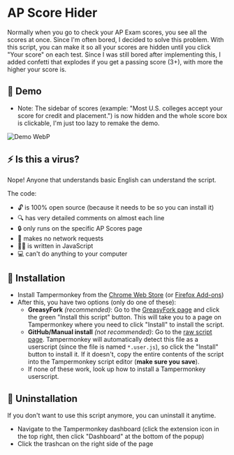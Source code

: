 # AP Score Hider

Normally when you go to check your AP Exam scores, you see all the scores at once. Since I'm often bored, I decided to solve this problem. With this script, you can make it so all your scores are hidden until you click "Your score" on each test. Since I was still bored after implementing this, I added confetti that explodes if you get a passing score (3+), with more the higher your score is.

## 🎥 Demo

- Note: The sidebar of scores (example: "Most U.S. colleges accept your score for credit and placement.") is now hidden and the whole score box is clickable, I'm just too lazy to remake the demo.

![Demo WebP](demo-1.2.1.webp)

## ⚡️ Is this a virus?

Nope! Anyone that understands basic English can understand the script.

The code:

- 🔓 is 100% open source (because it needs to be so you can install it)
- 🔍 has very detailed comments on almost each line
- 🔒 only runs on the specific AP Scores page
- 📶 makes no network requests
- 👨‍💻️ is written in JavaScript
- 💻 can't do anything to your computer

## 📜 Installation

- Install Tampermonkey from the [Chrome Web Store](https://chrome.google.com/webstore/detail/tampermonkey/dhdgffkkebhmkfjojejmpbldmpobfkfo) (or [Firefox Add-ons](https://addons.mozilla.org/en-US/firefox/addon/tampermonkey/))
- After this, you have two options (only do one of these):
  - **GreasyFork** _(recommended)_: Go to the [GreasyFork page](https://greasyfork.org/en/scripts/429680-ap-score-hider) and click the green "Install this script" button. This will take you to a page on Tampermonkey where you need to click "Install" to install the script.
  - **GitHub/Manual install** _(not recommended)_: Go to the [raw script page](https://raw.githubusercontent.com/Samathingamajig/ap-score-hider/main/ap-score-hider.user.js). Tampermonkey will automatically detect this file as a userscript (since the file is named `*.user.js`), so click the "Install" button to install it. If it doesn't, copy the entire contents of the script into the Tampermonkey script editor (**make sure you save**).
  - If none of these work, look up how to install a Tampermonkey userscript.

## 🚫 Uninstallation

If you don't want to use this script anymore, you can uninstall it anytime.

- Navigate to the Tampermonkey dashboard (click the extension icon in the top right, then click "Dashboard" at the bottom of the popup)
- Click the trashcan on the right side of the page
